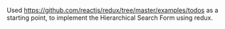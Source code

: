 Used https://github.com/reactjs/redux/tree/master/examples/todos as a starting point,
to implement the Hierarchical Search Form using redux.

